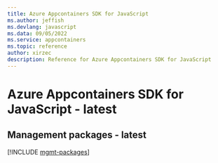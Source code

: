 ```yaml
---
title: Azure Appcontainers SDK for JavaScript
ms.author: jeffish
ms.devlang: javascript
ms.data: 09/05/2022
ms.service: appcontainers
ms.topic: reference
author: xirzec
description: Reference for Azure Appcontainers SDK for JavaScript
---
```

# Azure Appcontainers SDK for JavaScript - latest

## Management packages - latest
[!INCLUDE [mgmt-packages](appcontainers-mgmt-index.md)]